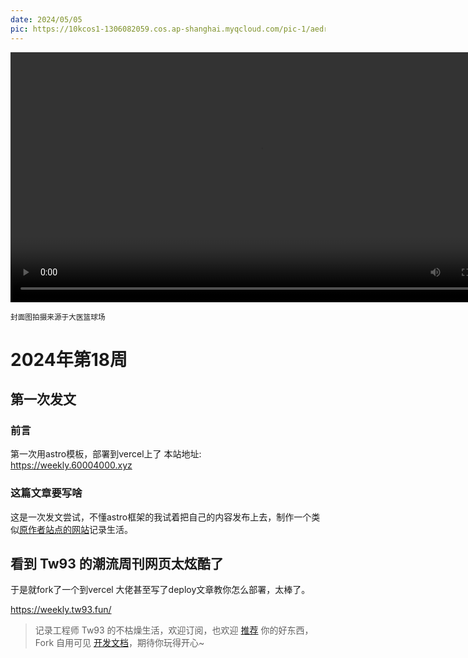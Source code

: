 ```yaml
---
date: 2024/05/05
pic: https://10kcos1-1306082059.cos.ap-shanghai.myqcloud.com/pic-1/aedrian-I6PXPhsMfN4-unsplash.jpg
---
```


<video width="800px" preload playsinline autoplay loop><source src="https://vip.123pan.cn/1825634045/Share/database/%E8%A7%86%E9%A2%91%E6%96%87%E4%BB%B6/2024%E6%98%A5/VID_20240424_191041.mp4" type="video/mp4" poster="https://gw.alipayobjects.com/zos/k/cu/171.jpg"></video>

<small>封面图拍摄来源于大医篮球场</small>

# 2024年第18周

## 第一次发文
### 前言
第一次用astro模板，部署到vercel上了
本站地址: https://weekly.60004000.xyz
### 这篇文章要写啥
这是一次发文尝试，不懂astro框架的我试着把自己的内容发布上去，制作一个类似[原作者站点的网站](https://weekly.tw93.fun/)记录生活。

## 看到 Tw93 的潮流周刊网页太炫酷了
于是就fork了一个到vercel
大佬甚至写了deploy文章教你怎么部署，太棒了。

https://weekly.tw93.fun/
> 记录工程师 Tw93 的不枯燥生活，欢迎订阅，也欢迎 [推荐](https://github.com/tw93/weekly/discussions/22) 你的好东西，Fork 自用可见 [开发文档](https://github.com/tw93/weekly/blob/main/Deploy.md)，期待你玩得开心~

